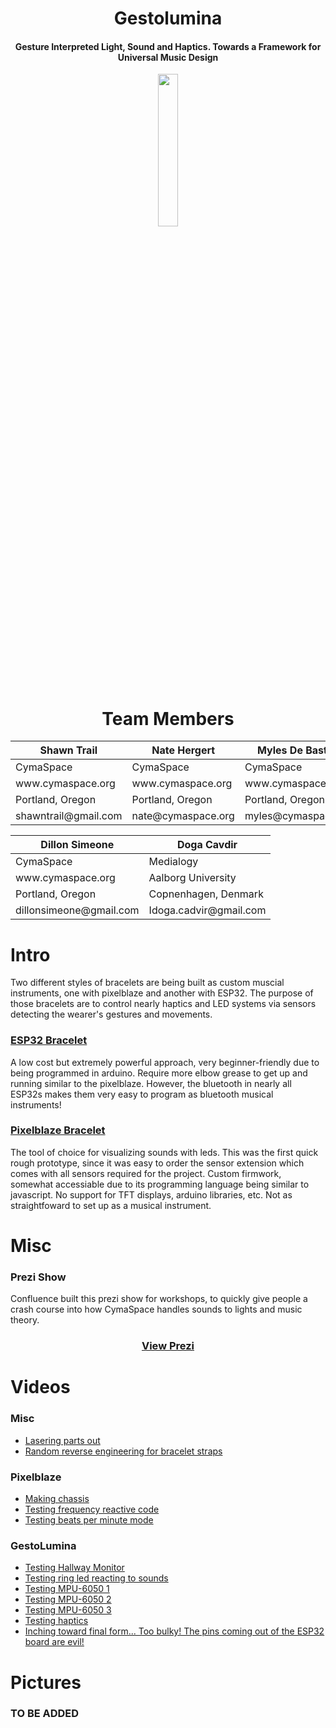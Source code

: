 <h1 align="center">Gestolumina</h1>
<h4 align="center">Gesture Interpreted Light, Sound and Haptics. Towards a Framework for Universal Music Design</h4>

<p align="center">
    <img src="https://github.com/DillonSimeone/Gestolumina/blob/main/media/Gestolumina/Gesloumina.jpg" style="width: 25%;">
</p>
<h1 align="center">Team Members</h1>
<table align="center">
    <thead>
        <th>Shawn Trail</th>
        <th>Nate Hergert</th>
        <th>Myles De Bastion</th>
    </thead>
    <tbody>
        <tr>   
            <td>CymaSpace</td>
            <td>CymaSpace</td>
            <td>CymaSpace</td>
        </tr>
        <tr>
            <td>www.cymaspace.org</td>
            <td>www.cymaspace.org</td>
            <td>www.cymaspace.org</td>
        </tr>
        <tr>
            <td>Portland, Oregon</td>
            <td>Portland, Oregon</td>
            <td>Portland, Oregon</td>
        </tr>
        <tr>
            <td>shawntrail@gmail.com</td>
            <td>nate@cymaspace.org</td>
            <td>myles@cymaspace.org</td>
        </tr>
    </tbody>
    
</table>
<table align="center">
    <thead>
        <th>Dillon Simeone</th>
        <th>Doga Cavdir</th>
    </thead>
    <tbody>
    <tr>
        <td>CymaSpace</td>
        <td>Medialogy</td>
    </tr>
    <tr>
        <td>www.cymaspace.org</td>
        <td>Aalborg University</td>
    </tr>
    <tr>
        <td>Portland, Oregon</td>
        <td>Copnenhagen, Denmark</td>
    </tr>
    <tr>
        <td>dillonsimeone@gmail.com</td>
        <td>Idoga.cadvir@gmail.com</td>
    </tr>
    </tbody>
</table>

# Intro
<p>
    Two different styles of bracelets are being built as custom muscial instruments, one with pixelblaze and another with ESP32. The purpose of those bracelets are to control nearly haptics and LED systems via sensors detecting the wearer's gestures and movements. 
</p>
<h3><a href="https://github.com/DillonSimeone/Gestolumina/tree/main/Arduino%20Code/FrequencyReactiveTacile">ESP32 Bracelet</a></h3>
<p>A low cost but extremely powerful approach, very beginner-friendly due to being programmed in arduino. Require more elbow grease to get up and running similar to the pixelblaze. However, the bluetooth in nearly all ESP32s makes them very easy to program as bluetooth musical instruments!</p>

<h3><a href="https://github.com/DillonSimeone/Gestolumina/tree/main/Pixelblaze%20Code">Pixelblaze Bracelet</a></h3>
<p>The tool of choice for visualizing sounds with leds. This was the first quick rough prototype, since it was easy to order the sensor extension which comes with all sensors required for the project. Custom firmwork, somewhat accessiable due to its programming language being similar to javascript. No support for TFT displays, arduino libraries, etc. Not as straightfoward to set up as a musical instrument.</p>

# Misc
<h3>Prezi Show</h3>
<p>Confluence built this prezi show for workshops, to quickly give people a crash course into how CymaSpace handles sounds to lights and music theory.</p>
<h3 align="center"><a href="https://prezi.com/view/BKSwKoRpNLLlaCZ8I6HS/">View Prezi</a></h3>


# Videos
<h3>Misc</h3>
<ul>
    <li><a href="https://www.youtube.com/shorts/vZXHRAnROqk">Lasering parts out</a></li>
    <li><a href="https://www.youtube.com/shorts/q6HAHHKfm44">Random reverse engineering for bracelet straps</a></li>
</ul>
<h3>Pixelblaze</h3>
<ul>
    <li><a href="https://www.youtube.com/shorts/bQNIAE6hn9M">Making chassis</a></li>
    <li><a href="https://www.youtube.com/shorts/2__cOaNY4yM">Testing frequency reactive code</a></li>
    <li><a href="https://www.youtube.com/shorts/NpTJMvQrC3I">Testing beats per minute mode</a></li>
</ul>
<h3>GestoLumina</h3>
<ul>
    <li><a href="https://www.youtube.com/watch?v=SJd1xGemtCc">Testing Hallway Monitor</a></li>
    <li><a href="https://www.youtube.com/shorts/A8XjW7fpP0g">Testing ring led reacting to sounds</a></li>
    <li><a href="https://www.youtube.com/shorts/U4VskPwTADo">Testing MPU-6050 1</a></li>
    <li><a href="https://www.youtube.com/shorts/bvzDoGDOsoE ">Testing MPU-6050 2</a></li>
    <li><a href="https://www.youtube.com/shorts/jl-9ZZjW-vE ">Testing MPU-6050 3</a></li>
    <li><a href="https://www.youtube.com/shorts/bEWE7uyCt_Y ">Testing haptics</a></li>
    <li><a href="https://www.youtube.com/shorts/fWRVd8oUweI">Inching toward final form... Too bulky! The pins coming out of the ESP32 board are evil!</a></li>
</ul>

# Pictures
<h3>TO BE ADDED</h3>

        
    
        
            

        
             

        
            
            
            

        
               
        
        
            

        
            

